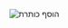 
![הוסף כותרת](https://user-images.githubusercontent.com/85453562/124459621-2b10ca00-dd43-11eb-8f60-52ab5262143c.png)
